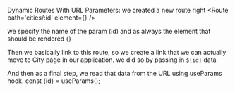Dynamic Routes With URL Parameters:
   we created a new route right 
    <Route path='cities/:id' element={<City />} />
   
   we specify the name of the param (id) and as always the element that should be rendered {<City />}

   Then we basically link to this route, so we create a link that we can actually move to City page in our application. we did so by passing in `${id}` data

   And then as a final step, we read that data from the URL using useParams hook.
    const {id} = useParams();
